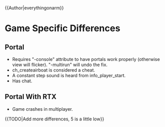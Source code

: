 {{Author|everythingonarm}}
# Game Specific Differences

## Portal

- Requires "-console" attribute to have portals work properly (otherwise view will flicker). "-multirun" will undo the fix.
- ch_createairboat is considered a cheat.
- A constant step sound is heard from info_player_start.
- Has chat.

## Portal With RTX

- Game crashes in multiplayer.




{{TODO|Add more differences, 5 is a little low}}
